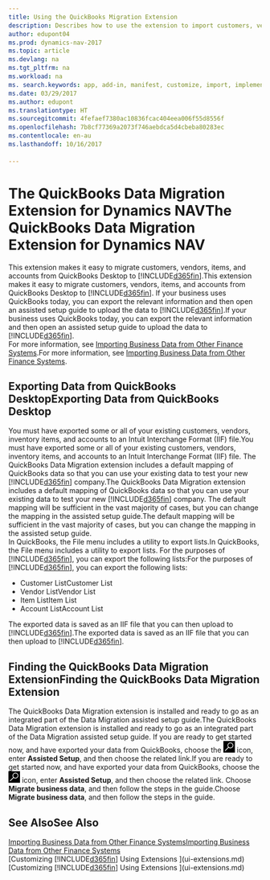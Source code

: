```yaml
---
title: Using the QuickBooks Migration Extension
description: Describes how to use the extension to import customers, vendors, items, and accounts from QuickBooks Desktop to Dynamics NAV.
author: edupont04
ms.prod: dynamics-nav-2017
ms.topic: article
ms.devlang: na
ms.tgt_pltfrm: na
ms.workload: na
ms. search.keywords: app, add-in, manifest, customize, import, implement
ms.date: 03/29/2017
ms.author: edupont
ms.translationtype: HT
ms.sourcegitcommit: 4fefaef7380ac10836fcac404eea006f55d8556f
ms.openlocfilehash: 7b8cf77369a2073f746aebdca5d4cbeba80283ec
ms.contentlocale: en-au
ms.lasthandoff: 10/16/2017

---
```

# <a name="the-quickbooks-data-migration-extension-for-dynamics-nav"></a><span data-ttu-id="abb2f-103">The QuickBooks Data Migration Extension for Dynamics NAV</span><span class="sxs-lookup"><span data-stu-id="abb2f-103">The QuickBooks Data Migration Extension for Dynamics NAV</span></span>
<span data-ttu-id="abb2f-104">This extension makes it easy to migrate customers, vendors, items, and accounts from QuickBooks Desktop to [!INCLUDE[d365fin](includes/d365fin_md.md)].</span><span class="sxs-lookup"><span data-stu-id="abb2f-104">This extension makes it easy to migrate customers, vendors, items, and accounts from QuickBooks Desktop to [!INCLUDE[d365fin](includes/d365fin_md.md)].</span></span> <span data-ttu-id="abb2f-105">If your business uses QuickBooks today, you can export the relevant information and then open an assisted setup guide to upload the data to [!INCLUDE[d365fin](includes/d365fin_md.md)].</span><span class="sxs-lookup"><span data-stu-id="abb2f-105">If your business uses QuickBooks today, you can export the relevant information and then open an assisted setup guide to upload the data to [!INCLUDE[d365fin](includes/d365fin_md.md)].</span></span>  
<span data-ttu-id="abb2f-106">For more information, see [Importing Business Data from Other Finance Systems](upload-data.md).</span><span class="sxs-lookup"><span data-stu-id="abb2f-106">For more information, see [Importing Business Data from Other Finance Systems](upload-data.md).</span></span>

## <a name="exporting-data-from-quickbooks-desktop"></a><span data-ttu-id="abb2f-107">Exporting Data from QuickBooks Desktop</span><span class="sxs-lookup"><span data-stu-id="abb2f-107">Exporting Data from QuickBooks Desktop</span></span>
<span data-ttu-id="abb2f-108">You must have exported some or all of your existing customers, vendors, inventory items, and accounts to an Intuit Interchange Format (IIF) file.</span><span class="sxs-lookup"><span data-stu-id="abb2f-108">You must have exported some or all of your existing customers, vendors, inventory items, and accounts to an Intuit Interchange Format (IIF) file.</span></span> <span data-ttu-id="abb2f-109">The QuickBooks Data Migration extension includes a default mapping of QuickBooks data so that you can use your existing data to test your new [!INCLUDE[d365fin](includes/d365fin_md.md)] company.</span><span class="sxs-lookup"><span data-stu-id="abb2f-109">The QuickBooks Data Migration extension includes a default mapping of QuickBooks data so that you can use your existing data to test your new [!INCLUDE[d365fin](includes/d365fin_md.md)] company.</span></span> <span data-ttu-id="abb2f-110">The default mapping will be sufficient in the vast majority of cases, but you can change the mapping in the assisted setup guide.</span><span class="sxs-lookup"><span data-stu-id="abb2f-110">The default mapping will be sufficient in the vast majority of cases, but you can change the mapping in the assisted setup guide.</span></span>  
<span data-ttu-id="abb2f-111">In QuickBooks, the File menu includes a utility to export lists.</span><span class="sxs-lookup"><span data-stu-id="abb2f-111">In QuickBooks, the File menu includes a utility to export lists.</span></span> <span data-ttu-id="abb2f-112">For the purposes of [!INCLUDE[d365fin](includes/d365fin_md.md)], you can export the following lists:</span><span class="sxs-lookup"><span data-stu-id="abb2f-112">For the purposes of [!INCLUDE[d365fin](includes/d365fin_md.md)], you can export the following lists:</span></span>

* <span data-ttu-id="abb2f-113">Customer List</span><span class="sxs-lookup"><span data-stu-id="abb2f-113">Customer List</span></span>  
* <span data-ttu-id="abb2f-114">Vendor List</span><span class="sxs-lookup"><span data-stu-id="abb2f-114">Vendor List</span></span>  
* <span data-ttu-id="abb2f-115">Item List</span><span class="sxs-lookup"><span data-stu-id="abb2f-115">Item List</span></span>  
* <span data-ttu-id="abb2f-116">Account List</span><span class="sxs-lookup"><span data-stu-id="abb2f-116">Account List</span></span>  

<span data-ttu-id="abb2f-117">The exported data is saved as an IIF file that you can then upload to [!INCLUDE[d365fin](includes/d365fin_md.md)].</span><span class="sxs-lookup"><span data-stu-id="abb2f-117">The exported data is saved as an IIF file that you can then upload to [!INCLUDE[d365fin](includes/d365fin_md.md)].</span></span>

## <a name="finding-the-quickbooks-data-migration-extension"></a><span data-ttu-id="abb2f-118">Finding the QuickBooks Data Migration Extension</span><span class="sxs-lookup"><span data-stu-id="abb2f-118">Finding the QuickBooks Data Migration Extension</span></span>
<span data-ttu-id="abb2f-119">The QuickBooks Data Migration extension is installed and ready to go as an integrated part of the Data Migration assisted setup guide.</span><span class="sxs-lookup"><span data-stu-id="abb2f-119">The QuickBooks Data Migration extension is installed and ready to go as an integrated part of the Data Migration assisted setup guide.</span></span> <span data-ttu-id="abb2f-120">If you are ready to get started now, and have exported your data from QuickBooks, choose the ![Search for Page or Report](media/ui-search/search_small.png "Search for Page or Report icon") icon, enter **Assisted Setup**, and then choose the related link.</span><span class="sxs-lookup"><span data-stu-id="abb2f-120">If you are ready to get started now, and have exported your data from QuickBooks, choose the ![Search for Page or Report](media/ui-search/search_small.png "Search for Page or Report icon") icon, enter **Assisted Setup**, and then choose the related link.</span></span> <span data-ttu-id="abb2f-121">Choose **Migrate business data**, and then follow the steps in the guide.</span><span class="sxs-lookup"><span data-stu-id="abb2f-121">Choose **Migrate business data**, and then follow the steps in the guide.</span></span>  

## <a name="see-also"></a><span data-ttu-id="abb2f-122">See Also</span><span class="sxs-lookup"><span data-stu-id="abb2f-122">See Also</span></span>
[<span data-ttu-id="abb2f-123">Importing Business Data from Other Finance Systems</span><span class="sxs-lookup"><span data-stu-id="abb2f-123">Importing Business Data from Other Finance Systems</span></span>](upload-data.md)  
<span data-ttu-id="abb2f-124">[Customizing [!INCLUDE[d365fin](includes/d365fin_md.md)] Using Extensions ](ui-extensions.md)</span><span class="sxs-lookup"><span data-stu-id="abb2f-124">[Customizing [!INCLUDE[d365fin](includes/d365fin_md.md)] Using Extensions ](ui-extensions.md)</span></span>  

